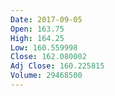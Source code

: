 ```yaml
---
Date: 2017-09-05
Open: 163.75
High: 164.25
Low: 160.559998
Close: 162.080002
Adj Close: 160.225815
Volume: 29468500
---
```

